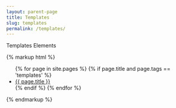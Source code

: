 ```yaml
---
layout: parent-page
title: Templates
slug: templates
permalink: /templates/
---
```


Templates Elements

{% markup html %}
<ul>
{% for page in site.pages %}
    {% if page.title and page.tags == 'templates' %}
        <li class="menu-item"><a class="page-link" href="{{ page.url | prepend: site.baseurl }}">{{ page.title }}</a></li>
    {% endif %}
{% endfor %}
</ul>
{% endmarkup %}
